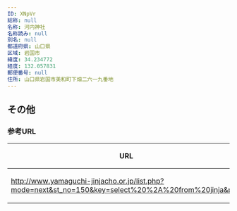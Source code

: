 ```yaml
---
ID: XNpVr
総称: null
名称: 河内神社
名称読み: null
別名: null
都道府県: 山口県
区域: 岩国市
緯度: 34.234772
経度: 132.057831
郵便番号: null
住所: 山口県岩国市美和町下畑二六一九番地
---
```


## その他

### 参考URL

| URL                                                                                                  | 説明   |
| ---------------------------------------------------------------------------------------------------- | ------ |
| http://www.yamaguchi-jinjacho.or.jp/list.php?mode=next&st_no=150&key=select%20%2A%20from%20jinja&p=4 | 神社庁 |
